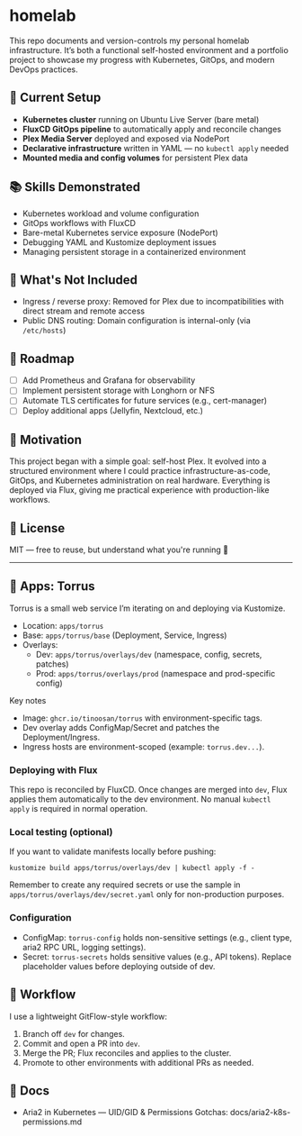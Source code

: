 # homelab

This repo documents and version-controls my personal homelab infrastructure. It’s both a functional self-hosted environment and a portfolio project to showcase my progress with Kubernetes, GitOps, and modern DevOps practices.

## 🚀 Current Setup

* **Kubernetes cluster** running on Ubuntu Live Server (bare metal)
* **FluxCD GitOps pipeline** to automatically apply and reconcile changes
* **Plex Media Server** deployed and exposed via NodePort
* **Declarative infrastructure** written in YAML — no `kubectl apply` needed
* **Mounted media and config volumes** for persistent Plex data

## 📚 Skills Demonstrated

* Kubernetes workload and volume configuration
* GitOps workflows with FluxCD
* Bare-metal Kubernetes service exposure (NodePort)
* Debugging YAML and Kustomize deployment issues
* Managing persistent storage in a containerized environment

## 🚫 What's Not Included

* Ingress / reverse proxy: Removed for Plex due to incompatibilities with direct stream and remote access
* Public DNS routing: Domain configuration is internal-only (via `/etc/hosts`)

## 🧭 Roadmap

* [ ] Add Prometheus and Grafana for observability
* [ ] Implement persistent storage with Longhorn or NFS
* [ ] Automate TLS certificates for future services (e.g., cert-manager)
* [ ] Deploy additional apps (Jellyfin, Nextcloud, etc.)

## 🧠 Motivation

This project began with a simple goal: self-host Plex. It evolved into a structured environment where I could practice infrastructure-as-code, GitOps, and Kubernetes administration on real hardware. Everything is deployed via Flux, giving me practical experience with production-like workflows.

## 📝 License

MIT — free to reuse, but understand what you're running 🙂

---


## 🧩 Apps: Torrus

Torrus is a small web service I’m iterating on and deploying via Kustomize.

- Location: `apps/torrus`
- Base: `apps/torrus/base` (Deployment, Service, Ingress)
- Overlays:
  - Dev: `apps/torrus/overlays/dev` (namespace, config, secrets, patches)
  - Prod: `apps/torrus/overlays/prod` (namespace and prod-specific config)

Key notes
- Image: `ghcr.io/tinoosan/torrus` with environment-specific tags.
- Dev overlay adds ConfigMap/Secret and patches the Deployment/Ingress.
- Ingress hosts are environment-scoped (example: `torrus.dev...`).

### Deploying with Flux

This repo is reconciled by FluxCD. Once changes are merged into `dev`, Flux applies them automatically to the dev environment. No manual `kubectl apply` is required in normal operation.

### Local testing (optional)

If you want to validate manifests locally before pushing:

```
kustomize build apps/torrus/overlays/dev | kubectl apply -f -
```

Remember to create any required secrets or use the sample in `apps/torrus/overlays/dev/secret.yaml` only for non-production purposes.

### Configuration

- ConfigMap: `torrus-config` holds non-sensitive settings (e.g., client type, aria2 RPC URL, logging settings).
- Secret: `torrus-secrets` holds sensitive values (e.g., API tokens). Replace placeholder values before deploying outside of dev.

## 🔁 Workflow

I use a lightweight GitFlow-style workflow:

1. Branch off `dev` for changes.
2. Commit and open a PR into `dev`.
3. Merge the PR; Flux reconciles and applies to the cluster.
4. Promote to other environments with additional PRs as needed.

## 📄 Docs

- Aria2 in Kubernetes — UID/GID & Permissions Gotchas: docs/aria2-k8s-permissions.md
